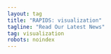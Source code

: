 ```yaml
---
layout: tag
title: "RAPIDS: visualization"
tagline: "Read Our Latest News"
tag: visualization
robots: noindex
---
```

